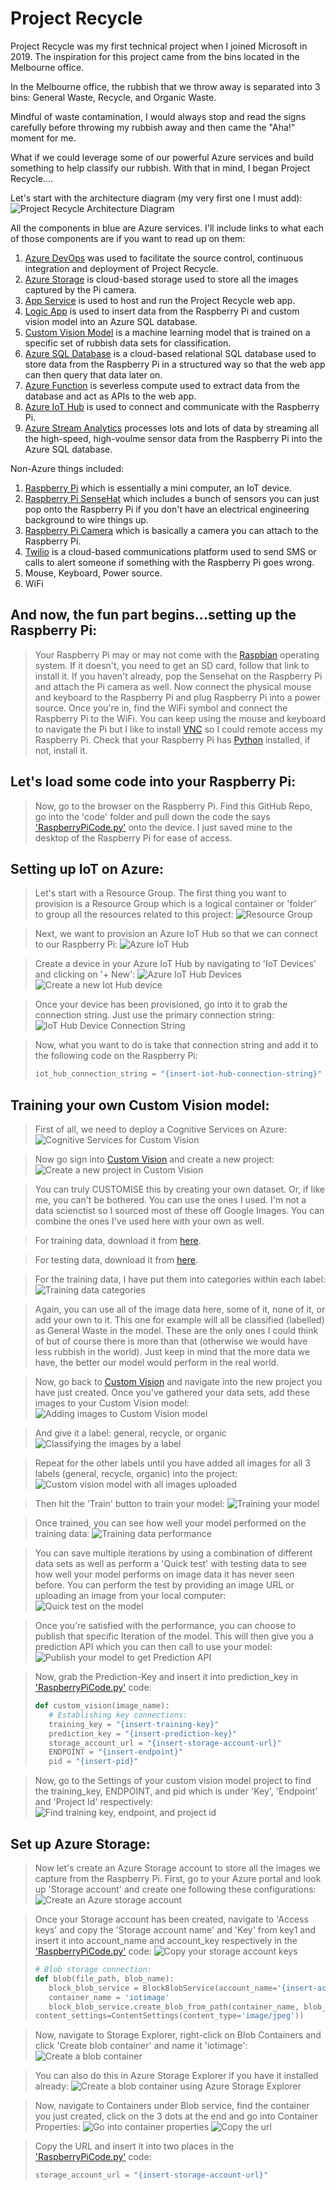 # Project Recycle

Project Recycle was my first technical project when I joined Microsoft in 2019. The inspiration for this project came from the bins located in the Melbourne office. 

In the Melbourne office, the rubbish that we throw away is separated into 3 bins: 
General Waste, Recycle, and Organic Waste. 

Mindful of waste contamination, I would always stop and read the signs carefully before throwing my rubbish away and then came the "Aha!" moment for me. 

What if we could leverage some of our powerful Azure services and build something to help classify our rubbish. 
With that in mind, I began Project Recycle....  


Let's start with the architecture diagram (my very first one I must add): 
![Project Recycle Architecture Diagram](images/project-recycle-architecture.jpg)

All the components in blue are Azure services. I'll include links to what each of those components are if you want to read up on them: 
1. [Azure DevOps](https://docs.microsoft.com/en-us/azure/devops/?view=azure-devops) was used to facilitate the source control, continuous integration and deployment of Project Recycle.
2. [Azure Storage](https://docs.microsoft.com/en-us/azure/storage/) is cloud-based storage used to store all the images captured by the Pi camera. 
3. [App Service](https://docs.microsoft.com/en-us/azure/app-service/) is used to host and run the Project Recycle web app. 
4. [Logic App](https://docs.microsoft.com/en-us/azure/logic-apps/) is used to insert data from the Raspberry Pi and custom vision model into an Azure SQL database. 
5. [Custom Vision Model](https://docs.microsoft.com/en-us/azure/cognitive-services/custom-vision-service/) is a machine learning model that is trained on a specific set of rubbish data sets for classification. 
6. [Azure SQL Database](https://docs.microsoft.com/en-us/azure/sql-database/) is a cloud-based relational SQL database used to store data from the Raspberry Pi in a structured way so that the web app can then query that data later on. 
7. [Azure Function](https://docs.microsoft.com/en-us/azure/azure-functions/) is severless compute used to extract data from the database and act as APIs to the web app. 
8. [Azure IoT Hub](https://docs.microsoft.com/en-us/azure/iot-hub/) is used to connect and communicate with the Raspberry Pi. 
9. [Azure Stream Analytics](https://docs.microsoft.com/en-us/azure/stream-analytics/) processes lots and lots of data by streaming all the high-speed, high-voulme sensor data from the Raspberry Pi into the Azure SQL database. 

Non-Azure things included: 
1. [Raspberry Pi](https://www.raspberrypi.org/documentation/) which is essentially a mini computer, an IoT device. 
2. [Raspberry Pi SenseHat](https://www.raspberrypi.org/documentation/hardware/sense-hat/) which includes a bunch of sensors you can just pop onto the Raspberry Pi if you don't have an electrical engineering background to wire things up. 
3. [Raspberry Pi Camera](https://projects.raspberrypi.org/en/projects/getting-started-with-picamera) which is basically a camera you can attach to the Raspberry Pi. 
4. [Twilio](https://www.twilio.com/) is a cloud-based communications platform used to send SMS or calls to alert someone if something with the Raspberry Pi goes wrong. 
5. Mouse, Keyboard, Power source.
6. WiFi

## And now, the fun part begins...setting up the Raspberry Pi: 
> Your Raspberry Pi may or may not come with the [Raspbian](https://www.raspberrypi.org/downloads/raspbian/) operating system. If it doesn't, you need to get an SD card, follow that link to install it. 
> If you haven't already, pop the Sensehat on the Raspberry Pi and attach the Pi camera as well. 
> Now connect the physical mouse and keyboard to the Raspberry Pi and plug Raspberry Pi into a power source. 
> Once you're in, find the WiFi symbol and connect the Raspberry Pi to the WiFi. You can keep using the mouse and keyboard to navigate the Pi but I like to install [VNC](https://www.realvnc.com/en/connect/download/viewer/) so I could remote access my Raspberry Pi. 
> Check that your Raspberry Pi has [Python](https://www.python.org/) installed, if not, install it. 

## Let's load some code into your Raspberry Pi: 
> Now, go to the browser on the Raspberry Pi. Find this GitHub Repo, go into the 'code' folder and pull down the code the says ['RaspberryPiCode.py'](code/RaspberryPiCode.py) onto the device. 
> I just saved mine to the desktop of the Raspberry Pi for ease of access.

## Setting up IoT on Azure: 
> Let's start with a Resource Group. The first thing you want to provision is a Resource Group which is a logical container or 'folder' to group all the resources related to this project: 
> ![Resource Group](images/resource-group.jpg)

> Next, we want to provision an Azure IoT Hub so that we can connect to our Raspberry Pi: 
> ![Azure IoT Hub](images/iot-hub.jpg)

> Create a device in your Azure IoT Hub by navigating to 'IoT Devices' and clicking on '+ New': 
> ![Azure IoT Hub Devices](images/iot-hub-devices.jpg)
> ![Create a new Iot Hub device](images/create-device-in-iot-hub.jpg)

> Once your device has been provisioned, go into it to grab the connection string. Just use the primary connection string: 
> ![IoT Hub Device Connection String](images/iot-hub-connection-strings.jpg)

> Now, what you want to do is take that connection string and add it to the following code on the Raspberry Pi: 
> ```python
> iot_hub_connection_string = "{insert-iot-hub-connection-string}"

## Training your own Custom Vision model: 
> First of all, we need to deploy a Cognitive Services on Azure: 
> ![Cognitive Services for Custom Vision](images/cognitive-services-custom-vision.jpg)

> Now go sign into [Custom Vision](https://www.customvision.ai/) and create a new project: 
> ![Create a new project in Custom Vision](images/custom-vision-new-project.jpg)

> You can truly CUSTOMISE this by creating your own dataset. Or, if like me, you can't be bothered. 
> You can use the ones I used.
> I'm not a data scienctist so I sourced most of these off Google Images. 
> You can combine the ones I've used here with your own as well. 

> For training data, download it from [here](https://projectrecycledata.blob.core.windows.net/customvisionmodeldata/training-data.zip).

> For testing data, download it from [here](https://projectrecycledata.blob.core.windows.net/customvisionmodeldata/testing-data.zip).

> For the training data, I have put them into categories within each label:
> ![Training data categories](images/general-data-category.jpg)

> Again, you can use all of the image data here, some of it, none of it, or add your own to it. This one for example will all be classified (labelled) as General Waste in the model. These are the only ones I could think of but of course there is more than that (otherwise we would have less rubbish in the world). Just keep in mind that the more data we have, the better our model would perform in the real world. 

> Now, go back to [Custom Vision](https://www.customvision.ai/) and navigate into the new project you have just created. 
> Once you've gathered your data sets, add these images to your Custom Vision model: 
> ![Adding images to Custom Vision model](images/custom-vision-model-add-images.jpg)

> And give it a label: general, recycle, or organic 
> ![Classifying the images by a label](images/custom-vision-model-upload-images.jpg)

> Repeat for the other labels until you have added all images for all 3 labels (general, recycle, organic) into the project: 
> ![Custom vision model with all images uploaded](images/general-waste-training.jpg)

> Then hit the 'Train' button to train your model:
> ![Training your model](images/custom-vision-model-training.jpg)

> Once trained, you can see how well your model performed on the training data: 
> ![Training data performance](images/custom-vision-model-training-iterations.jpg)

> You can save multiple iterations by using a combination of different data sets as well as perform a 'Quick test' with testing data to see how well your model performs on image data it has never seen before. You can perform the test by providing an image URL or uploading an image from your local computer: 
> ![Quick test on the model](images/custom-vision-model-quick-test.jpg)

> Once you're satisfied with the performance, you can choose to publish that specific Iteration of the model. This will then give you a prediction API which you can then call to use your model: 
> ![Publish your model to get Prediction API](images/custom-vision-model-prediction-url.jpg)

> Now, grab the Prediction-Key and insert it into prediction_key in ['RaspberryPiCode.py'](code/RaspberryPiCode.py) code:
> ```Python
> def custom_vision(image_name):
>    # Establishing key connections: 
>    training_key = "{insert-training-key}"
>    prediction_key = "{insert-prediction-key}"    
>    storage_account_url = "{insert-storage-account-url}"
>    ENDPOINT = "{insert-endpoint}"
>    pid = "{insert-pid}"

> Now, go to the Settings of your custom vision model project to find the training_key, ENDPOINT, and pid which is under 'Key', 'Endpoint' and 'Project Id' respectively: 
> ![Find training key, endpoint, and project id](images/custom-vision-settings.jpg)

## Set up Azure Storage:
> Now let's create an Azure Storage account to store all the images we capture from the Raspberry Pi. 
> First, go to your Azure portal and look up 'Storage account' and create one following these configurations: 
> ![Create an Azure storage account](images/create-azure-storage-account.jpg)

> Once your Storage account has been created, navigate to 'Access keys' and copy the 'Storage account name' and 'Key' from key1 and insert it into account_name and account_key respectively in the ['RaspberryPiCode.py'](code/RaspberryPiCode.py) code:
> ![Copy your storage account keys](images/storage-account-secrets.jpg)
> ```Python 
> # Blob storage connection:
> def blob(file_path, blob_name):
>    block_blob_service = BlockBlobService(account_name='{insert-account-name}', account_key='{insert-account-key}')
>    container_name = 'iotimage'
>    block_blob_service.create_blob_from_path(container_name, blob_name, file_path, 
> content_settings=ContentSettings(content_type='image/jpeg'))

> Now, navigate to Storage Explorer, right-click on Blob Containers and click 'Create blob container' and name it 'iotimage':
> ![Create a blob container](images/storage-account-create-container.jpg)

> You can also do this in Azure Storage Explorer if you have it installed already: 
> ![Create a blob container using Azure Storage Explorer](images/azure-storage-explorer.jpg)

> Now, navigate to Containers under Blob service, find the container you just created, click on the 3 dots at the end and go into Container Properties: 
> ![Go into container properties](images/storage-account-container-properties.jpg)
> ![Copy the url](images/storage-account-container-url.jpg)

> Copy the URL and insert it into two places in the ['RaspberryPiCode.py'](code/RaspberryPiCode.py) code: 
> ```Python
> storage_account_url = "{insert-storage-account-url}"










